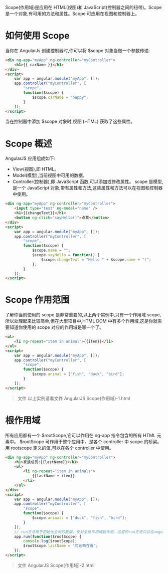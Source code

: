 Scope(作用域)是应用在 HTML(视图)和 JavaScript(控制器之间的纽带)。Scope 是一个对象,有可用的方法和属性。Scope 可应用在视图和控制器上。

# 如何使用 Scope

当你在 AngularJs 创建控制器时,你可以将 \$scope 对象当做一个参数传递:

```html
<div ng-app="myApp" ng-controller="myController">
    <h1>{{ carName }}</h1>
</div>
<script>
    var app = angular.module("myApp", []);
    app.controller("myController", [
        "scope",
        function($scope) {
            $scope.carName = "happy";
        }
    ]);
</script>
```

当在控制器中添加 \$scope 对象时,视图 (HTML) 获取了这些属性。

# Scope 概述

AngularJS 应用组成如下:

-   View(视图),即 HTML。
-   Model(模型),当前视图中可用的数据。
-   Controller(控制器),即 JavaScript 函数,可以添加或修改属性。
    scope 是模型,是一个 JavaScript 对象,带有属性和方法,这些属性和方法可以在视图和控制器中使用。

```html
<div ng-app="myApp" ng-controller="myController">
    <input type="text" ng-model="name" />
    <h1>{{changeText}}</h1>
    <button ng-click="sayHello()">点我</button>
</div>
<script>
    var app = angular.module("myApp", []);
    app.controller("myController", [
        "scope",
        function($scope) {
            $scope.name = "";
            $scope.sayHello = function() {
                $scope.changeText = "Hello " + $scope.name + "!";
            };
        }
    ]);
</script>
```

# Scope 作用范围

了解你当前使用的 scope 是非常重要的,以上两个实例中,只有一个作用域 scope,所以处理起来比较简单,但在大型项目中,HTML DOM 中有多个作用域,这是你就需要知道你使用的 scope 对应的作用域是哪一个了。

```html
<ul>
    <li ng-repeat="item in animal">{{item}}</li>
</ul>
<script>
    var app = angular.module("myApp", []);
    app.controller("myController", [
        "scope",
        function($scope) {
            $scope.animal = ["fish", "duck", "bird"];
        }
    ]);
</script>
```

> 文件 以上实例请看文件 AngularJS Scope(作用域)-1.html

# 根作用域

所有应用都有一个 $rootScope,它可以作用在 ng-app 指令包含的所有 HTML 元素中。
$rootScope 可作用于整个应用中。是各个 controller 中 scope 的桥梁。用 rootscope 定义的值,可以在各个 controller 中使用。

```html
<div ng-app="myApp" ng-controller="myController">
    <h1>家族成员:{{lastName}}</h1>
    <ul>
        <li ng-repeat="item in animals">
            {{lastName + item}}
        </li>
    </ul>
</div>
<script>
    var app = angular.module("myApp", []);
    app.controller("myController", [
        "scope",
        function($scope) {
            $scope.animals = ["duck", "fish", "bird"];
        }
    ]);
    // run方法用于初始化全局的数据，仅对全局作用域起作用。这里的run方法只会在angular启动的时候运行一次。
    app.run(function($rootScope) {
        console.log($rootScope);
        $rootScope.lastName = "可达鸭在看";
    });
</script>
```

> 文件 AngularJS Scope(作用域)-2.html
